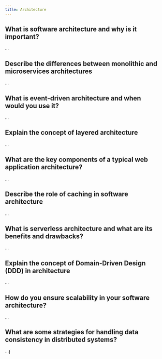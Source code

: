 ```yaml
---
title: Architecture
---
```


## What is software architecture and why is it important?

...

## Describe the differences between monolithic and microservices architectures

...

## What is event-driven architecture and when would you use it?

...

## Explain the concept of layered architecture

...

## What are the key components of a typical web application architecture?

...

## Describe the role of caching in software architecture

...

## What is serverless architecture and what are its benefits and drawbacks?

...

## Explain the concept of Domain-Driven Design (DDD) in architecture

...

## How do you ensure scalability in your software architecture?

...

## What are some strategies for handling data consistency in distributed systems?

...ƒ